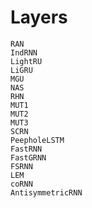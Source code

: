 # Layers

```@docs
RAN
IndRNN
LightRU
LiGRU
MGU
NAS
RHN
MUT1
MUT2
MUT3
SCRN
PeepholeLSTM
FastRNN
FastGRNN
FSRNN
LEM
coRNN
AntisymmetricRNN
```
